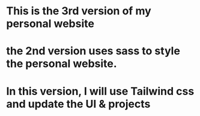 # This is the 3rd version of my personal website

# the 2nd version uses sass to style the personal website.

# In this version, I will use Tailwind css and update the UI & projects
